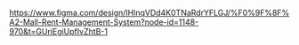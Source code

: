 https://www.figma.com/design/IHlnqVDd4K0TNaRdrYFLGJ/%F0%9F%8F%A2-Mall-Rent-Management-System?node-id=1148-970&t=GUriEgiUpfIvZhtB-1
